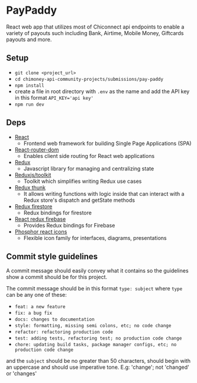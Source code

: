 # PayPaddy

React web app that utilizes most of Chiconnect api endpoints to enable a variety of payouts such including Bank, Airtime, Mobile Money, Giftcards payouts and more.

## Setup

- `git clone <project_url>`
- `cd chimoney-api-community-projects/submissions/pay-paddy`
- `npm install`
- create a file in root directory with `.env` as the name and add the API key in this format `API_KEY='api key'`
- `npm run dev`

## Deps

- [React](https://reactjs.org/)
  - Frontend web framework for building Single Page Applications (SPA)
- [React-router-dom](https://reactrouter.com/en/main/start/overview)
  - Enables client side routing for React web applications
- [Redux](https://redux.js.org/)
  - Javascript library for managing and centralizing state
- [Reduxjs/toolkit](https://redux.js.org/redux-toolkit/overview)
  - Toolkit which simplifies writing Redux use cases
- [Redux thunk](https://github.com/reduxjs/redux-thunk)
  - It allows writing functions with logic inside that can interact with a Redux store's dispatch and getState methods
- [Redux firestore](https://www.npmjs.com/package/redux-firestore)
  - Redux bindings for firestore
- [React redux firebase](https://www.npmjs.com/package/redux-firestore)
  - Provides Redux bindings for Firebase
- [Phosphor react icons](https://phosphoricons.com/)
  - Flexible icon family for interfaces, diagrams, presentations

## Commit style guidelines

A commit message should easily convey what it contains so the guidelines show a commit should be for this project.

The commit message should be in this format `type: subject` where `type` can be any one of these:

- `feat: a new feature`
- `fix: a bug fix`
- `docs: changes to documentation`
- `style: formatting, missing semi colons, etc; no code change`
- `refactor: refactoring production code`
- `test: adding tests, refactoring test; no production code change`
- `chore: updating build tasks, package manager configs, etc; no production code change`

and the `subject` should be no greater than 50 characters, should begin with an uppercase and should use imperative tone. E.g: 'change'; not 'changed' or 'changes'
